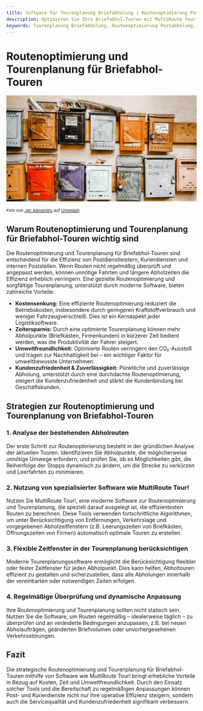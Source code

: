 ```yaml
---
title: Software für Tourenplanung Briefabholung | Routenoptimierung Post | MultiRoute Tour!
description: Optimieren Sie Ihre Briefabhol-Touren mit MultiRoute Tour! Software. Planen Sie effiziente Routen für die Postabholung, sparen Sie Kosten & Zeit. Ideal für Postdienste, Kuriere & interne Poststellen.
keywords: Tourenplanung Briefabholung, Routenoptimierung Postabholung, Software Brieflogistik, MultiRoute Tour!, Posttouren planen, Routenplanung Kurierdienst, Abhollogistik Software, Effiziente Postrouten, Kosten sparen Logistik, Fuhrparkoptimierung Postdienst, Dokumentenabholung planen, Briefkastenleerung Optimierung, Zustellsoftware Abholung, Letzte Meile Postlogistik
---
```


# Routenoptimierung und Tourenplanung für Briefabhol-Touren


![!](assets/briefkasten.jpg "Effiziente Routenplanung für Briefabholung und Postzustellung")

<div style="font-size: 11px">
Foto von <a href="https://unsplash.com/de/@rolls0ut?utm_content=creditCopyText&utm_medium=referral&utm_source=unsplash">Jac Alexandru</a> auf <a href="https://unsplash.com/de/fotos/braun-weisser-wandschrank-L0Wdk52FAmM?utm_content=creditCopyText&utm_medium=referral&utm_source=unsplash">Unsplash</a></div>

## Warum Routenoptimierung und Tourenplanung für Briefabhol-Touren wichtig sind

Die Routenoptimierung und Tourenplanung für Briefabhol-Touren sind entscheidend für die Effizienz von Postdienstleistern, Kurierdiensten und internen Poststellen. Wenn Routen nicht regelmäßig überprüft und angepasst werden, können unnötige Fahrten und längere Abholzeiten die Effizienz erheblich verringern. Eine gezielte Routenoptimierung und sorgfältige Tourenplanung, unterstützt durch moderne Software, bieten zahlreiche Vorteile:

- **Kostensenkung:** Eine effiziente Routenoptimierung reduziert die Betriebskosten, insbesondere durch geringeren Kraftstoffverbrauch und weniger Fahrzeugverschleiß. Dies ist ein Kernaspekt jeder Logistiksoftware.
- **Zeitersparnis:** Durch eine optimierte Tourenplanung können mehr Abholpunkte (Briefkästen, Firmenkunden) in kürzerer Zeit bedient werden, was die Produktivität der Fahrer steigert.
- **Umweltfreundlichkeit:** Optimierte Routen verringern den CO₂-Ausstoß und tragen zur Nachhaltigkeit bei – ein wichtiger Faktor für umweltbewusste Unternehmen.
- **Kundenzufriedenheit & Zuverlässigkeit:** Pünktliche und zuverlässige Abholung, unterstützt durch eine durchdachte Routenoptimierung, steigert die Kundenzufriedenheit und stärkt die Kundenbindung bei Geschäftskunden.

## Strategien zur Routenoptimierung und Tourenplanung von Briefabhol-Touren

### 1. Analyse der bestehenden Abholrouten

Der erste Schritt zur Routenoptimierung besteht in der gründlichen Analyse der aktuellen Touren. Identifizieren Sie Abholpunkte, die möglicherweise unnötige Umwege erfordern, und prüfen Sie, ob es Möglichkeiten gibt, die Reihenfolge der Stopps dynamisch zu ändern, um die Strecke zu verkürzen und Leerfahrten zu minimieren.

### 2. Nutzung von spezialisierter Software wie MultiRoute Tour!

Nutzen Sie MultiRoute Tour!, eine moderne Software zur Routenoptimierung und Tourenplanung, die speziell darauf ausgelegt ist, die effizientesten Routen zu berechnen. Diese Tools verwenden fortschrittliche Algorithmen, um unter Berücksichtigung von Entfernungen, Verkehrslage und vorgegebenen Abholzeitfenstern (z.B. Leerungszeiten von Briefkästen, Öffnungszeiten von Firmen) automatisch optimale Touren zu erstellen.

### 3. Flexible Zeitfenster in der Tourenplanung berücksichtigen

Moderne Tourenplanungssoftware ermöglicht die Berücksichtigung flexibler oder fester Zeitfenster für jeden Abholpunkt. Dies kann helfen, Abholtouren effizient zu gestalten und sicherzustellen, dass alle Abholungen innerhalb der vereinbarten oder notwendigen Zeiten erfolgen.

### 4. Regelmäßige Überprüfung und dynamische Anpassung

Ihre Routenoptimierung und Tourenplanung sollten nicht statisch sein. Nutzen Sie die Software, um Routen regelmäßig – idealerweise täglich – zu überprüfen und an veränderte Bedingungen anzupassen, z.B. bei neuen Abholaufträgen, geänderten Briefvolumen oder unvorhergesehenen Verkehrsstörungen.

## Fazit

Die strategische Routenoptimierung und Tourenplanung für Briefabhol-Touren mithilfe von Software wie MultiRoute Tour! bringt erhebliche Vorteile in Bezug auf Kosten, Zeit und Umweltfreundlichkeit. Durch den Einsatz solcher Tools und die Bereitschaft zu regelmäßigen Anpassungen können Post- und Kurierdienste nicht nur ihre operative Effizienz steigern, sondern auch die Servicequalität und Kundenzufriedenheit signifikant verbessern.
